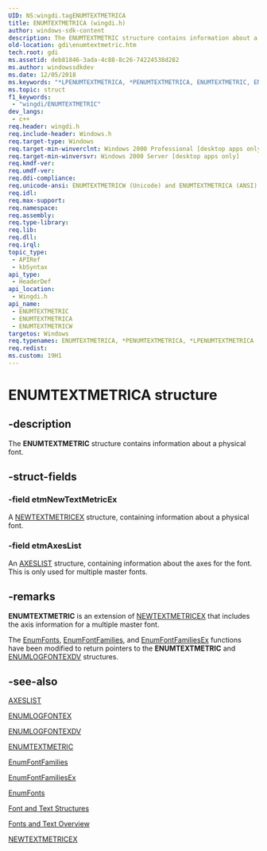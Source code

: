 ```yaml
---
UID: NS:wingdi.tagENUMTEXTMETRICA
title: ENUMTEXTMETRICA (wingdi.h)
author: windows-sdk-content
description: The ENUMTEXTMETRIC structure contains information about a physical font.
old-location: gdi\enumtextmetric.htm
tech.root: gdi
ms.assetid: deb81846-3ada-4c88-8c26-74224538d282
ms.author: windowssdkdev
ms.date: 12/05/2018
ms.keywords: "*LPENUMTEXTMETRICA, *PENUMTEXTMETRICA, ENUMTEXTMETRIC, ENUMTEXTMETRIC structure [Windows GDI], ENUMTEXTMETRICA, ENUMTEXTMETRICW, PENUMTEXTMETRIC, PENUMTEXTMETRIC structure pointer [Windows GDI], _win32_ENUMTEXTMETRIC_str, gdi.enumtextmetric, wingdi/ENUMTEXTMETRIC, wingdi/ENUMTEXTMETRICA, wingdi/ENUMTEXTMETRICW, wingdi/PENUMTEXTMETRIC"
ms.topic: struct
f1_keywords: 
 - "wingdi/ENUMTEXTMETRIC"
dev_langs:
 - c++
req.header: wingdi.h
req.include-header: Windows.h
req.target-type: Windows
req.target-min-winverclnt: Windows 2000 Professional [desktop apps only]
req.target-min-winversvr: Windows 2000 Server [desktop apps only]
req.kmdf-ver: 
req.umdf-ver: 
req.ddi-compliance: 
req.unicode-ansi: ENUMTEXTMETRICW (Unicode) and ENUMTEXTMETRICA (ANSI)
req.idl: 
req.max-support: 
req.namespace: 
req.assembly: 
req.type-library: 
req.lib: 
req.dll: 
req.irql: 
topic_type:
 - APIRef
 - kbSyntax
api_type:
 - HeaderDef
api_location:
 - Wingdi.h
api_name:
 - ENUMTEXTMETRIC
 - ENUMTEXTMETRICA
 - ENUMTEXTMETRICW
targetos: Windows
req.typenames: ENUMTEXTMETRICA, *PENUMTEXTMETRICA, *LPENUMTEXTMETRICA
req.redist: 
ms.custom: 19H1
---
```


# ENUMTEXTMETRICA structure


## -description



The <b>ENUMTEXTMETRIC</b> structure contains information about a physical font.




## -struct-fields




### -field etmNewTextMetricEx

A <a href="https://docs.microsoft.com/windows/desktop/api/wingdi/ns-wingdi-newtextmetricexa">NEWTEXTMETRICEX</a> structure, containing information about a physical font.


### -field etmAxesList

An <a href="https://docs.microsoft.com/windows/desktop/api/wingdi/ns-wingdi-axeslista">AXESLIST</a> structure, containing information about the axes for the font. This is only used for multiple master fonts.


## -remarks



<b>ENUMTEXTMETRIC</b> is an extension of <a href="https://docs.microsoft.com/windows/desktop/api/wingdi/ns-wingdi-newtextmetricexa">NEWTEXTMETRICEX</a> that includes the axis information for a multiple master font.

The <a href="https://docs.microsoft.com/windows/desktop/api/wingdi/nf-wingdi-enumfontsa">EnumFonts</a>, <a href="https://docs.microsoft.com/windows/desktop/api/wingdi/nf-wingdi-enumfontfamiliesa">EnumFontFamilies</a>, and <a href="https://docs.microsoft.com/windows/desktop/api/wingdi/nf-wingdi-enumfontfamiliesexa">EnumFontFamiliesEx</a> functions have been modified to return pointers to the <b>ENUMTEXTMETRIC</b> and <a href="https://docs.microsoft.com/windows/desktop/api/wingdi/ns-wingdi-enumlogfontexdva">ENUMLOGFONTEXDV</a> structures.




## -see-also




<a href="https://docs.microsoft.com/windows/desktop/api/wingdi/ns-wingdi-axeslista">AXESLIST</a>



<a href="https://docs.microsoft.com/windows/desktop/api/wingdi/ns-wingdi-enumlogfontexa">ENUMLOGFONTEX</a>



<a href="https://docs.microsoft.com/windows/desktop/api/wingdi/ns-wingdi-enumlogfontexdva">ENUMLOGFONTEXDV</a>



<a href="https://docs.microsoft.com/windows/desktop/api/wingdi/ns-wingdi-enumtextmetrica">ENUMTEXTMETRIC</a>



<a href="https://docs.microsoft.com/windows/desktop/api/wingdi/nf-wingdi-enumfontfamiliesa">EnumFontFamilies</a>



<a href="https://docs.microsoft.com/windows/desktop/api/wingdi/nf-wingdi-enumfontfamiliesexa">EnumFontFamiliesEx</a>



<a href="https://docs.microsoft.com/windows/desktop/api/wingdi/nf-wingdi-enumfontsa">EnumFonts</a>



<a href="https://docs.microsoft.com/windows/desktop/gdi/font-and-text-structures">Font and Text Structures</a>



<a href="https://docs.microsoft.com/windows/desktop/gdi/fonts-and-text">Fonts and Text Overview</a>



<a href="https://docs.microsoft.com/windows/desktop/api/wingdi/ns-wingdi-newtextmetricexa">NEWTEXTMETRICEX</a>
 

 

